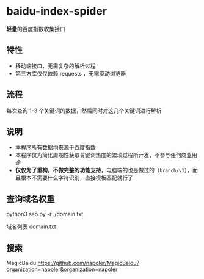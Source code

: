 # baidu-index-spider

**轻量**的百度指数收集接口

## 特性

- 移动端接口，无需复杂的解析过程
- 第三方库仅仅依赖 requests ，无需驱动浏览器

## 流程

每次查询 1-3 个关键词的数据，然后同时对这几个关键词进行解析

## 说明

- 本程序所有数据均来源于[百度指数](http://index.baidu.com)
- 本程序仅为简化周期性获取关键词热度的繁琐过程所开发，不参与任何商业用途
- **仅仅为了重构，不做完整的功能支持**，电脑端的也是做过的（`branch/v1`），而且根本不需要什么字符识别，直接模板匹配就行了



## 查询域名权重


python3 seo.py -r ./domain.txt

域名列表
domain.txt


## 搜索

MagicBaidu
https://github.com/napoler/MagicBaidu?organization=napoler&organization=napoler


